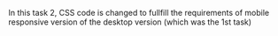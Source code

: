 In this task 2, CSS code is changed to fullfill the requirements of mobile responsive version of the desktop version (which was the 1st task)
